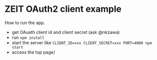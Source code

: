 # ZEIT OAuth2 client example

How to run the app.

- get OAuath client id and client secret (ask @nkzawa)
- run `npm install`
- start the server like `CLIENT_ID=xxx CLIENT_SECRET=xxx PORT=4000 npm start`
- access the top page/
